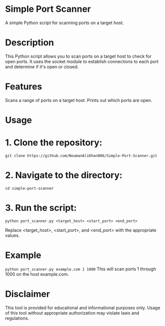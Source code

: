 # Simple Port Scanner
A simple Python script for scanning ports on a target host.

# Description
This Python script allows you to scan ports on a target host to check for open ports. It uses the socket module to establish connections to each port and determine if it's open or closed.
# Features
  Scans a range of ports on a target host.
  Prints out which ports are open.

# Usage
# 1. Clone the repository:

```git clone https://github.com/NoumanAliKhan006/Simple-Port-Scanner.git```

# 2. Navigate to the directory:
```cd simple-port-scanner```

# 3. Run the script:
```python port_scanner.py <target_host> <start_port> <end_port>```

Replace <target_host>, <start_port>, and <end_port> with the appropriate values.

# Example
```python port_scanner.py example.com 1 1000```
This will scan ports 1 through 1000 on the host example.com.

# Disclaimer
This tool is provided for educational and informational purposes only. Usage of this tool without appropriate authorization may violate laws and regulations.
